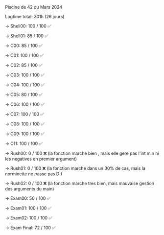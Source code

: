 Piscine de 42 du Mars 2024

Logtime total: 301h (26 jours)

-> Shell00: 100 / 100 ✅

-> Shell01: 85 / 100  ✅

-> C00: 85 / 100      ✅

-> C01: 100 / 100     ✅

-> C02: 85 / 100      ✅

-> C03: 100 / 100     ✅

-> C04:  100 / 100    ✅

-> C05: 80 / 100      ✅

-> C06: 100 / 100     ✅

-> C07: 100 / 100     ✅

-> C08: 100 / 100     ✅

-> C09: 100 / 100     ✅

-> C11: 100 / 100     ✅

-> Rush00: 0 / 100    ❌ (la fonction marche bien , mais elle gere pas l'int min ni les negatives en premier argument)

-> Rush01: 0 / 100    ❌ (la fonction marche dans un 30% de cas, mais la norminette ne passe pas D:)

-> Rush02: 0 / 100    ❌ (la fonction marche tres bien, mais mauvaise gestion des arguments du main)

-> Exam00: 50 / 100   ✅

-> Exam01: 100 / 100  ✅

-> Exam02: 100 / 100  ✅

-> Exam Final: 72 / 100 ✅
